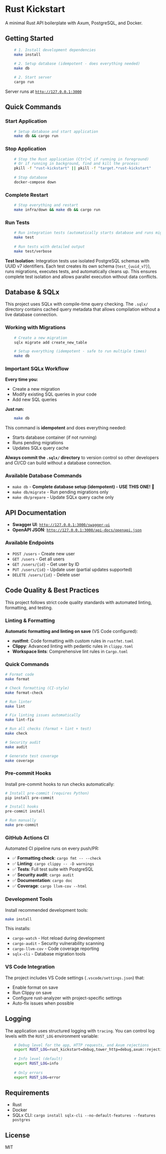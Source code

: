# Rust Kickstart

A minimal Rust API boilerplate with Axum, PostgreSQL, and Docker.

## Getting Started

```bash
    # 1. Install development dependencies
    make install 
    
    # 2. Setup database (idempotent - does everything needed)
    make db

    # 2. Start server
    cargo run
```

Server runs at [`http://127.0.0.1:3000`](http://127.0.0.1:3000)

## Quick Commands

### Start Application
```bash
    # Setup database and start application
    make db && cargo run
```

### Stop Application
```bash
    # Stop the Rust application (Ctrl+C if running in foreground)
    # Or if running in background, find and kill the process:
    pkill -f "rust-kickstart" || pkill -f "target.*rust-kickstart"
    
    # Stop database
    docker-compose down
```

### Complete Restart
```bash
    # Stop everything and restart
    make infra/down && make db && cargo run
```

### Run Tests
```bash
    # Run integration tests (automatically starts database and runs migrations)
    make test
    
    # Run tests with detailed output
    make test/verbose
```

**Test Isolation**: Integration tests use isolated PostgreSQL schemas with UUID v7 identifiers. Each test creates its own schema (`test_{uuid_v7}`), runs migrations, executes tests, and automatically cleans up. This ensures complete test isolation and allows parallel execution without data conflicts.

## Database & SQLx

This project uses SQLx with compile-time query checking. The `.sqlx/` directory contains cached query metadata that allows compilation without a live database connection.

### Working with Migrations

```bash
    # Create a new migration
    sqlx migrate add create_new_table

    # Setup everything (idempotent - safe to run multiple times)
    make db
```

### Important SQLx Workflow

**Every time you:**
- Create a new migration
- Modify existing SQL queries in your code
- Add new SQL queries

**Just run:**
```bash
    make db
```

This command is **idempotent** and does everything needed:
- Starts database container (if not running)
- Runs pending migrations
- Updates SQLx query cache

**Always commit the `.sqlx/` directory** to version control so other developers and CI/CD can build without a database connection.

### Available Database Commands

- `make db` - **Complete database setup (idempotent) - USE THIS ONE! 🚀**
- `make db/migrate` - Run pending migrations only
- `make db/prepare` - Update SQLx query cache only

## API Documentation

- **Swagger UI**: [`http://127.0.0.1:3000/swagger-ui`](http://127.0.0.1:3000/swagger-ui)
- **OpenAPI JSON**: [`http://127.0.0.1:3000/api-docs/openapi.json`](http://127.0.0.1:3000/api-docs/openapi.json)

### Available Endpoints

- `POST /users` - Create new user
- `GET /users` - Get all users
- `GET /users/{id}` - Get user by ID
- `PUT /users/{id}` - Update user (partial updates supported)
- `DELETE /users/{id}` - Delete user

## Code Quality & Best Practices

This project follows strict code quality standards with automated linting, formatting, and testing.

### Linting & Formatting

**Automatic formatting and linting on save** (VS Code configured):
- **rustfmt**: Code formatting with custom rules in `rustfmt.toml`
- **Clippy**: Advanced linting with pedantic rules in `clippy.toml`
- **Workspace lints**: Comprehensive lint rules in `Cargo.toml`

### Quick Commands

```bash
# Format code
make format

# Check formatting (CI-style)
make format-check

# Run linter
make lint

# Fix linting issues automatically
make lint-fix

# Run all checks (format + lint + test)
make check

# Security audit
make audit

# Generate test coverage
make coverage
```

### Pre-commit Hooks

Install pre-commit hooks to run checks automatically:

```bash
# Install pre-commit (requires Python)
pip install pre-commit

# Install hooks
pre-commit install

# Run manually
make pre-commit
```

### GitHub Actions CI

Automated CI pipeline runs on every push/PR:
- ✅ **Formatting check**: `cargo fmt -- --check`
- ✅ **Linting**: `cargo clippy -- -D warnings`
- ✅ **Tests**: Full test suite with PostgreSQL
- ✅ **Security audit**: `cargo audit`
- ✅ **Documentation**: `cargo doc`
- ✅ **Coverage**: `cargo llvm-cov --html`

### Development Tools

Install recommended development tools:

```bash
make install
```

This installs:
- `cargo-watch` - Hot reload during development
- `cargo-audit` - Security vulnerability scanning
- `cargo-llvm-cov` - Code coverage reporting
- `sqlx-cli` - Database migration tools

### VS Code Integration

The project includes VS Code settings (`.vscode/settings.json`) that:
- Enable format on save
- Run Clippy on save
- Configure rust-analyzer with project-specific settings
- Auto-fix issues when possible

## Logging

The application uses structured logging with `tracing`. You can control log levels with the `RUST_LOG` environment variable:

```bash
    # Debug level for the app, HTTP requests, and Axum rejections
    export RUST_LOG=rust_kickstart=debug,tower_http=debug,axum::rejection=trace
    
    # Info level (default)
    export RUST_LOG=info
    
    # Only errors
    export RUST_LOG=error
```

## Requirements

- Rust
- Docker
- SQLx CLI: `cargo install sqlx-cli --no-default-features --features postgres`

## License

MIT